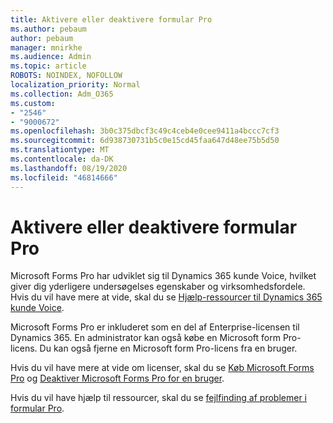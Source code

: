 ```yaml
---
title: Aktivere eller deaktivere formular Pro
ms.author: pebaum
author: pebaum
manager: mnirkhe
ms.audience: Admin
ms.topic: article
ROBOTS: NOINDEX, NOFOLLOW
localization_priority: Normal
ms.collection: Adm_O365
ms.custom:
- "2546"
- "9000672"
ms.openlocfilehash: 3b0c375dbcf3c49c4ceb4e0cee9411a4bccc7cf3
ms.sourcegitcommit: 6d938730731b5c0e15cd45faa647d48ee75b5d50
ms.translationtype: MT
ms.contentlocale: da-DK
ms.lasthandoff: 08/19/2020
ms.locfileid: "46814666"
---
```

# <a name="enable-or-disable-forms-pro"></a>Aktivere eller deaktivere formular Pro

Microsoft Forms Pro har udviklet sig til Dynamics 365 kunde Voice, hvilket giver dig yderligere undersøgelses egenskaber og virksomhedsfordele. Hvis du vil have mere at vide, skal du se [Hjælp-ressourcer til Dynamics 365 kunde Voice](https://go.microsoft.com/fwlink/p/?linkid=2128357).  

Microsoft Forms Pro er inkluderet som en del af Enterprise-licensen til Dynamics 365. En administrator kan også købe en Microsoft form Pro-licens. Du kan også fjerne en Microsoft form Pro-licens fra en bruger.  

Hvis du vil have mere at vide om licenser, skal du se [Køb Microsoft Forms Pro](https://docs.microsoft.com/forms-pro/purchase#purchase-microsoft-forms-pro-for-users-in-a-dynamics-365-tenant) og [Deaktiver Microsoft Forms Pro for en bruger](https://docs.microsoft.com/forms-pro/purchase#disable-microsoft-forms-pro-for-a-user-1).
  
Hvis du vil have hjælp til ressourcer, skal du se [fejlfinding af problemer i formular Pro](https://docs.microsoft.com/forms-pro/troubleshoot).